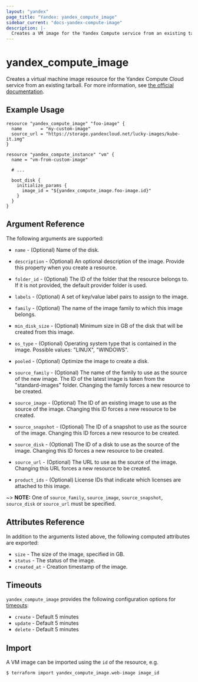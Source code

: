 ```yaml
---
layout: "yandex"
page_title: "Yandex: yandex_compute_image"
sidebar_current: "docs-yandex-compute-image"
description: |-
  Creates a VM image for the Yandex Compute service from an existing tarball.
---
```


# yandex\_compute\_image

Creates a virtual machine image resource for the Yandex Compute Cloud service from an existing
tarball. For more information, see [the official documentation](https://cloud.yandex.com/docs/compute/concepts/image).


## Example Usage

```hcl
resource "yandex_compute_image" "foo-image" {
  name       = "my-custom-image"
  source_url = "https://storage.yandexcloud.net/lucky-images/kube-it.img"
}

resource "yandex_compute_instance" "vm" {
  name = "vm-from-custom-image"

  # ...

  boot_disk {
    initialize_params {
      image_id = "${yandex_compute_image.foo-image.id}"
    }
  }
}
```

## Argument Reference

The following arguments are supported:

* `name` - (Optional) Name of the disk.

* `description` - (Optional) An optional description of the image. Provide this property when
  you create a resource.

* `folder_id` - (Optional) The ID of the folder that the resource belongs to. If it
    is not provided, the default provider folder is used.

* `labels` - (Optional) A set of key/value label pairs to assign to the image.

* `family` - (Optional) The name of the image family to which this image belongs.

* `min_disk_size` - (Optional) Minimum size in GB of the disk that will be created from this image.

* `os_type` - (Optional) Operating system type that is contained in the image. Possible values: "LINUX", "WINDOWS".

* `pooled` - (Optional) Optimize the image to create a disk.

* `source_family` - (Optional) The name of the family to use as the source of the new image.
    The ID of the latest image is taken from the "standard-images" folder. Changing the family forces
    a new resource to be created.

* `source_image` - (Optional) The ID of an existing image to use as the source of the
    image. Changing this ID forces a new resource to be created.

* `source_snapshot` - (Optional) The ID of a snapshot to use as the source of the
    image. Changing this ID forces a new resource to be created.

* `source_disk` - (Optional) The ID of a disk to use as the source of the
    image. Changing this ID forces a new resource to be created.

* `source_url` - (Optional) The URL to use as the source of the
    image. Changing this URL forces a new resource to be created.

* `product_ids` - (Optional) License IDs that indicate which licenses are
    attached to this image.

~> **NOTE:** One of `source_family`, `source_image`, `source_snapshot`, `source_disk` or `source_url` must be specified.

## Attributes Reference

In addition to the arguments listed above, the following computed attributes are exported:

* `size` - The size of the image, specified in GB.
* `status` - The status of the image.
* `created_at` - Creation timestamp of the image.

## Timeouts

`yandex_compute_image` provides the following configuration options for
[timeouts](https://www.terraform.io/docs/language/resources/syntax.html#operation-timeouts):

- `create` - Default 5 minutes
- `update` - Default 5 minutes
- `delete` - Default 5 minutes

## Import

A VM image can be imported using the `id` of the resource, e.g.

```
$ terraform import yandex_compute_image.web-image image_id
```

